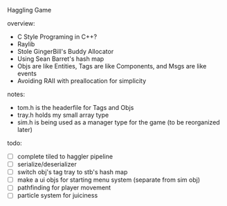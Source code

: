Haggling Game

overview:
- C Style Programing in C++?
- Raylib
- Stole GingerBill's Buddy Allocator
- Using Sean Barret's hash map
- Objs are like Entities, Tags are like Components, and Msgs are like events
- Avoiding RAII with preallocation for simplicity

notes:
- tom.h is the headerfile for Tags and Objs
- tray.h holds my small array type
- sim.h is being used as a manager type for the game (to be reorganized later)

todo:
- [ ] complete tiled to haggler pipeline
- [ ] serialize/deserializer
- [ ] switch obj's tag tray to stb's hash map 
- [ ] make a ui objs for starting menu system (separate from sim obj)
- [ ] pathfinding for player movement
- [ ] particle system for juiciness
